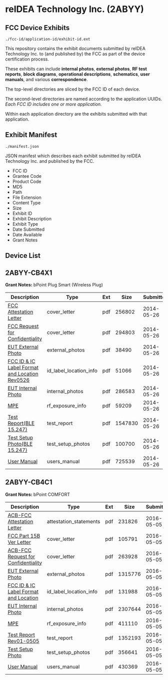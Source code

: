 # reIDEA Technology Inc. (2ABYY)
## FCC Device Exhibits

```
./fcc-id/application-id/exhibit-id.ext
```

This repository contains the exhibit documents submitted by reIDEA Technology Inc. to (and published by) the FCC as part of the device certification process.

These exhibits can include **internal photos**, **external photos**, **RF test reports**, **block diagrams**, **operational descriptions**, **schematics**, **user manuals**, and various **correspondence**.

The top-level directories are sliced by the FCC ID of each device.

The second-level directories are named according to the application UUIDs. *Each FCC ID includes one or more application.*

Within each application directory are the exhibits submitted with that application. 

## Exhibit Manifest

```
./manifest.json
```

JSON manifest which describes each exhibit submitted by reIDEA Technology Inc. and published by the FCC.

- FCC ID
- Grantee Code
- Product Code
- MD5
- Path
- File Extension
- Content Type
- Size
- Exhibit ID
- Exhibit Description
- Exhibit Type
- Date Submitted
- Date Available
- Grant Notes

## Device List
## 2ABYY-CB4X1
**Grant Notes:** bPoint Plug Smart (Wireless Plug)

| Description | Type | Ext | Size | Submitted | Available |
| ----------- | ---- | --- | ---- | --------- | --------- |
| [FCC Attestation Letter](2ABYY-CB4X1/86c9f4cc040051c7ffbd2b33844d1b4a/2276965.pdf) | cover_letter | pdf | 256802 | 2014-05-26 | 2014-05-27 |
| [FCC Request for Confidentiality](2ABYY-CB4X1/86c9f4cc040051c7ffbd2b33844d1b4a/2276966.pdf) | cover_letter | pdf | 294803 | 2014-05-26 | 2014-05-27 |
| [EUT External Photo](2ABYY-CB4X1/86c9f4cc040051c7ffbd2b33844d1b4a/2276967.pdf) | external_photos | pdf | 38490 | 2014-05-26 | 2014-05-27 |
| [FCC ID & IC Label Format and Location Rev0526](2ABYY-CB4X1/86c9f4cc040051c7ffbd2b33844d1b4a/2276968.pdf) | id_label_location_info | pdf | 51066 | 2014-05-26 | 2014-05-27 |
| [EUT Internal Photo](2ABYY-CB4X1/86c9f4cc040051c7ffbd2b33844d1b4a/2276969.pdf) | internal_photos | pdf | 286583 | 2014-05-26 | 2014-05-27 |
| [MPE](2ABYY-CB4X1/86c9f4cc040051c7ffbd2b33844d1b4a/2276972.pdf) | rf_exposure_info | pdf | 59209 | 2014-05-26 | 2014-05-27 |
| [Test Report(BLE 15.247)](2ABYY-CB4X1/86c9f4cc040051c7ffbd2b33844d1b4a/2276975.pdf) | test_report | pdf | 1547830 | 2014-05-26 | 2014-05-27 |
| [Test Setup Photo(BLE 15.247)](2ABYY-CB4X1/86c9f4cc040051c7ffbd2b33844d1b4a/2276976.pdf) | test_setup_photos | pdf | 100700 | 2014-05-26 | 2014-05-27 |
| [User Manual](2ABYY-CB4X1/86c9f4cc040051c7ffbd2b33844d1b4a/2276977.pdf) | users_manual | pdf | 725539 | 2014-05-26 | 2014-05-27 |
## 2ABYY-CB4C1
**Grant Notes:** bPoint COMFORT

| Description | Type | Ext | Size | Submitted | Available |
| ----------- | ---- | --- | ---- | --------- | --------- |
| [ACB-FCC Attestation Letter](2ABYY-CB4C1/4a4e78081746ab2116dc0c52c076f909/2980121.pdf) | attestation_statements | pdf | 231826 | 2016-05-05 | 2016-05-10 |
| [FCC Part 15B Ver Letter](2ABYY-CB4C1/4a4e78081746ab2116dc0c52c076f909/2980122.pdf) | cover_letter | pdf | 105791 | 2016-05-05 | 2016-05-10 |
| [ACB-FCC Request for Confidentiality](2ABYY-CB4C1/4a4e78081746ab2116dc0c52c076f909/2980123.pdf) | cover_letter | pdf | 263928 | 2016-05-05 | 2016-05-10 |
| [EUT External Photo](2ABYY-CB4C1/4a4e78081746ab2116dc0c52c076f909/2980124.pdf) | external_photos | pdf | 1315776 | 2016-05-05 | 2016-05-10 |
| [FCC ID & IC Label Format and Location](2ABYY-CB4C1/4a4e78081746ab2116dc0c52c076f909/2980125.pdf) | id_label_location_info | pdf | 131988 | 2016-05-05 | 2016-05-10 |
| [EUT Internal Photo](2ABYY-CB4C1/4a4e78081746ab2116dc0c52c076f909/2980126.pdf) | internal_photos | pdf | 2307644 | 2016-05-05 | 2016-05-10 |
| [MPE](2ABYY-CB4C1/4a4e78081746ab2116dc0c52c076f909/2980130.pdf) | rf_exposure_info | pdf | 411110 | 2016-05-05 | 2016-05-10 |
| [Test Report Rev01-0505](2ABYY-CB4C1/4a4e78081746ab2116dc0c52c076f909/2980131.pdf) | test_report | pdf | 1352193 | 2016-05-05 | 2016-05-10 |
| [Test Setup Photo](2ABYY-CB4C1/4a4e78081746ab2116dc0c52c076f909/2980132.pdf) | test_setup_photos | pdf | 356641 | 2016-05-05 | 2016-05-10 |
| [User Manual](2ABYY-CB4C1/4a4e78081746ab2116dc0c52c076f909/2980133.pdf) | users_manual | pdf | 430369 | 2016-05-05 | 2016-05-10 |
